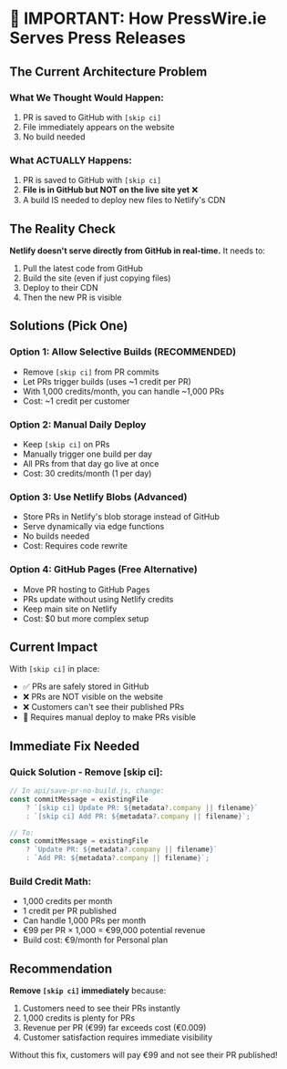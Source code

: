 # 🚨 IMPORTANT: How PressWire.ie Serves Press Releases

## The Current Architecture Problem

### What We Thought Would Happen:
1. PR is saved to GitHub with `[skip ci]`
2. File immediately appears on the website
3. No build needed

### What ACTUALLY Happens:
1. PR is saved to GitHub with `[skip ci]`
2. **File is in GitHub but NOT on the live site yet** ❌
3. A build IS needed to deploy new files to Netlify's CDN

## The Reality Check

**Netlify doesn't serve directly from GitHub in real-time.** It needs to:
1. Pull the latest code from GitHub
2. Build the site (even if just copying files)
3. Deploy to their CDN
4. Then the new PR is visible

## Solutions (Pick One)

### Option 1: Allow Selective Builds (RECOMMENDED)
- Remove `[skip ci]` from PR commits
- Let PRs trigger builds (uses ~1 credit per PR)
- With 1,000 credits/month, you can handle ~1,000 PRs
- Cost: ~1 credit per customer

### Option 2: Manual Daily Deploy
- Keep `[skip ci]` on PRs
- Manually trigger one build per day
- All PRs from that day go live at once
- Cost: 30 credits/month (1 per day)

### Option 3: Use Netlify Blobs (Advanced)
- Store PRs in Netlify's blob storage instead of GitHub
- Serve dynamically via edge functions
- No builds needed
- Cost: Requires code rewrite

### Option 4: GitHub Pages (Free Alternative)
- Move PR hosting to GitHub Pages
- PRs update without using Netlify credits
- Keep main site on Netlify
- Cost: $0 but more complex setup

## Current Impact

With `[skip ci]` in place:
- ✅ PRs are safely stored in GitHub
- ❌ PRs are NOT visible on the website
- ❌ Customers can't see their published PRs
- 🔧 Requires manual deploy to make PRs visible

## Immediate Fix Needed

### Quick Solution - Remove [skip ci]:

```javascript
// In api/save-pr-no-build.js, change:
const commitMessage = existingFile
    ? `[skip ci] Update PR: ${metadata?.company || filename}`
    : `[skip ci] Add PR: ${metadata?.company || filename}`;

// To:
const commitMessage = existingFile
    ? `Update PR: ${metadata?.company || filename}`
    : `Add PR: ${metadata?.company || filename}`;
```

### Build Credit Math:
- 1,000 credits per month
- 1 credit per PR published
- Can handle 1,000 PRs per month
- €99 per PR × 1,000 = €99,000 potential revenue
- Build cost: €9/month for Personal plan

## Recommendation

**Remove `[skip ci]` immediately** because:
1. Customers need to see their PRs instantly
2. 1,000 credits is plenty for PRs
3. Revenue per PR (€99) far exceeds cost (€0.009)
4. Customer satisfaction requires immediate visibility

Without this fix, customers will pay €99 and not see their PR published!